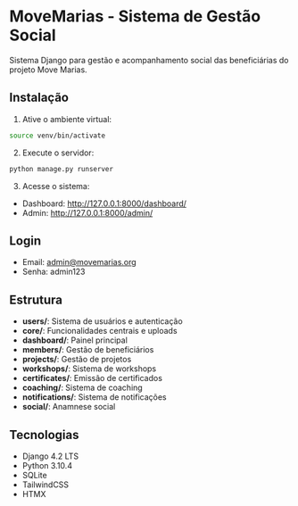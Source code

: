# MoveMarias - Sistema de Gestão Social

Sistema Django para gestão e acompanhamento social das beneficiárias do projeto Move Marias.

## Instalação

1. Ative o ambiente virtual:
```bash
source venv/bin/activate
```

2. Execute o servidor:
```bash
python manage.py runserver
```

3. Acesse o sistema:
- Dashboard: http://127.0.0.1:8000/dashboard/
- Admin: http://127.0.0.1:8000/admin/

## Login
- Email: admin@movemarias.org
- Senha: admin123

## Estrutura
- **users/**: Sistema de usuários e autenticação
- **core/**: Funcionalidades centrais e uploads
- **dashboard/**: Painel principal
- **members/**: Gestão de beneficiários
- **projects/**: Gestão de projetos
- **workshops/**: Sistema de workshops
- **certificates/**: Emissão de certificados
- **coaching/**: Sistema de coaching
- **notifications/**: Sistema de notificações
- **social/**: Anamnese social

## Tecnologias
- Django 4.2 LTS
- Python 3.10.4
- SQLite
- TailwindCSS
- HTMX
